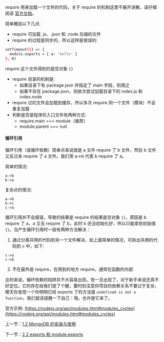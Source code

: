 require 用来加载一个文件的代码，关于 require 的机制这里不展开讲解，请仔细阅读 [官方文档](https://nodejs.org/api/modules.html)。

简单概括以下几点:

- require 可加载 .js、.json 和 .node 后缀的文件
- require 的过程是同步的，所以这样是错误的:
```sh
setTimeout(() => {
  module.exports = { a: 'hello' }
}, 0)
```
require 这个文件得到的是空对象 `{}`

- require 目录的机制是:
  - 如果目录下有 package.json 并指定了 main 字段，则用之
  - 如果不存在 package.json，则依次尝试加载目录下的 index.js 和 index.node
- require 过的文件会加载到缓存，所以多次 require 同一个文件（模块）不会重复加载
- 判断是否是程序的入口文件有两种方式:
  - require.main === module（推荐）
  - module.parent === null


#### 循环引用

循环引用（或循环依赖）简单点来说就是 a 文件 require 了 b 文件，然后 b 文件又反过来 require 了 a 文件。我们用 a->b 代表 b require 了 a。

简单的情况:

```
a->b
b->a
```

复杂点的情况:

```
a->b
b->c
c->a
```

循环引用并不会报错，导致的结果是 require 的结果是空对象 `{}`，原因是 b require 了 a，a 又去 require 了 b，此时 b 还没初始化好，所以只能拿到初始值 `{}`。当产生循环引用时一般有两种方法解决：

1. 通过分离共用的代码到另一个文件解决，如上面简单的情况，可拆出共用的代码到 c 中，如下:

  ```
  c->a
  c->b
  ```

2. 不在最外层 require，在用到的地方 require，通常在函数的内部

总的来说，循环依赖的陷阱并不大容易出现，但一旦出现了，对于新手来说还真不好定位。它的存在给我们提了个醒，要时刻注意你项目的依赖关系不要过于复杂，哪天你发现一个你明明已经 exports 了的方法报 `undefined is not a function`，我们就该提醒一下自己：哦，也许是它来了。

官方示例: [https://nodejs.org/api/modules.html#modules_cycles](https://nodejs.org/api/modules.html#modules_cycles)

上一节：[1.2 MongoDB 的安装与使用](https://github.com/nswbmw/N-blog/blob/master/book/1.2%20MongoDB%20%E7%9A%84%E5%AE%89%E8%A3%85%E4%B8%8E%E4%BD%BF%E7%94%A8.md)

下一节：[2.2 exports 和 module.exports](https://github.com/nswbmw/N-blog/blob/master/book/2.2%20exports%20%E5%92%8C%20module.exports.md)
